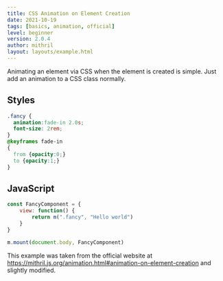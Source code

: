 ```yaml
---
title: CSS Animation on Element Creation
date: 2021-10-19
tags: [basics, animation, official]
level: beginner
version: 2.0.4
author: mithril
layout: layouts/example.html
---
```


Animating an element via CSS when the element is created is simple.
Just add an animation to a CSS class normally.

## Styles

~~~css
.fancy {
  animation:fade-in 2.0s;
  font-size: 2rem;
}
@keyframes fade-in
{
  from {opacity:0;}
  to {opacity:1;}
}
~~~

## JavaScript

~~~js
const FancyComponent = {
    view: function() {
        return m(".fancy", "Hello world")
    }
}

m.mount(document.body, FancyComponent)
~~~

This example was taken from the official website at <https://mithril.js.org/animation.html#animation-on-element-creation> and slightly modified.
